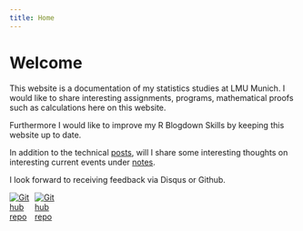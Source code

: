 ```yaml
---
title: Home
---
```

# Welcome
This website is a documentation of my statistics studies at LMU Munich. I would like to share interesting assignments, programs, mathematical proofs such as calculations here on this website.

Furthermore I would like to improve my R Blogdown Skills by keeping this website up to date.

In addition to the technical [posts](/posts/), will I share some interesting thoughts on interesting current events under [notes](/note/).

I look forward to receiving feedback via Disqus or Github.

[<img src="https://simpleicons.org/icons/github.svg" style="max-width:8%;min-width:40px;" alt="Github repo" />](https://github.com/MaxMLang)
[<img src="https://simpleicons.org/icons/instagram.svg" style="max-width:8%;min-width:40px;" alt="Github repo" />](https://instagram.com/maxtheshort)

